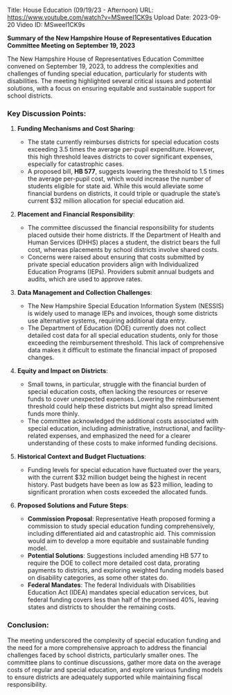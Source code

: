 Title: House Education (09/19/23 - Afternoon)
URL: https://www.youtube.com/watch?v=MSweeI1CK9s
Upload Date: 2023-09-20
Video ID: MSweeI1CK9s

**Summary of the New Hampshire House of Representatives Education Committee Meeting on September 19, 2023**

The New Hampshire House of Representatives Education Committee convened on September 19, 2023, to address the complexities and challenges of funding special education, particularly for students with disabilities. The meeting highlighted several critical issues and potential solutions, with a focus on ensuring equitable and sustainable support for school districts.

### Key Discussion Points:

1. **Funding Mechanisms and Cost Sharing**:
   - The state currently reimburses districts for special education costs exceeding 3.5 times the average per-pupil expenditure. However, this high threshold leaves districts to cover significant expenses, especially for catastrophic cases.
   - A proposed bill, **HB 577**, suggests lowering the threshold to 1.5 times the average per-pupil cost, which would increase the number of students eligible for state aid. While this would alleviate some financial burdens on districts, it could triple or quadruple the state’s current $32 million allocation for special education aid.

2. **Placement and Financial Responsibility**:
   - The committee discussed the financial responsibility for students placed outside their home districts. If the Department of Health and Human Services (DHHS) places a student, the district bears the full cost, whereas placements by school districts involve shared costs.
   - Concerns were raised about ensuring that costs submitted by private special education providers align with Individualized Education Programs (IEPs). Providers submit annual budgets and audits, which are used to approve rates.

3. **Data Management and Collection Challenges**:
   - The New Hampshire Special Education Information System (NESSIS) is widely used to manage IEPs and invoices, though some districts use alternative systems, requiring additional data entry.
   - The Department of Education (DOE) currently does not collect detailed cost data for all special education students, only for those exceeding the reimbursement threshold. This lack of comprehensive data makes it difficult to estimate the financial impact of proposed changes.

4. **Equity and Impact on Districts**:
   - Small towns, in particular, struggle with the financial burden of special education costs, often lacking the resources or reserve funds to cover unexpected expenses. Lowering the reimbursement threshold could help these districts but might also spread limited funds more thinly.
   - The committee acknowledged the additional costs associated with special education, including administrative, instructional, and facility-related expenses, and emphasized the need for a clearer understanding of these costs to make informed funding decisions.

5. **Historical Context and Budget Fluctuations**:
   - Funding levels for special education have fluctuated over the years, with the current $32 million budget being the highest in recent history. Past budgets have been as low as $23 million, leading to significant proration when costs exceeded the allocated funds.

6. **Proposed Solutions and Future Steps**:
   - **Commission Proposal**: Representative Heath proposed forming a commission to study special education funding comprehensively, including differentiated aid and catastrophic aid. This commission would aim to develop a more equitable and sustainable funding model.
   - **Potential Solutions**: Suggestions included amending HB 577 to require the DOE to collect more detailed cost data, prorating payments to districts, and exploring weighted funding models based on disability categories, as some other states do.
   - **Federal Mandates**: The federal Individuals with Disabilities Education Act (IDEA) mandates special education services, but federal funding covers less than half of the promised 40%, leaving states and districts to shoulder the remaining costs.

### Conclusion:
The meeting underscored the complexity of special education funding and the need for a more comprehensive approach to address the financial challenges faced by school districts, particularly smaller ones. The committee plans to continue discussions, gather more data on the average costs of regular and special education, and explore various funding models to ensure districts are adequately supported while maintaining fiscal responsibility.